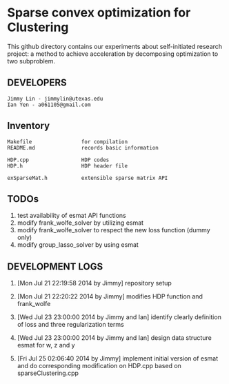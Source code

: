Sparse convex optimization for Clustering
=======================

This github directory contains our experiments about self-initiated research
project: a method to achieve acceleration by decomposing optimization to two subproblem.

DEVELOPERS
---------------

    Jimmy Lin - jimmylin@utexas.edu
    Ian Yen - a061105@gmail.com


Inventory
--------------

    Makefile                for compilation
    README.md               records basic information
    
    HDP.cpp                 HDP codes
    HDP.h                   HDP header file

    exSparseMat.h           extensible sparse matrix API

TODOs
---------------
1. test availability of esmat API functions
2. modify frank\_wolfe\_solver by utilizing esmat
3. modify frank\_wolfe\_solver to respect the new loss function (dummy only)
4. modify group\_lasso\_solver by using esmat

DEVELOPMENT LOGS
---------------

1. [Mon Jul 21 22:19:58 2014 by Jimmy] repository setup

2. [Mon Jul 21 22:20:22 2014 by Jimmy] modifies HDP function and frank\_wolfe

3. [Wed Jul 23 23:00:00 2014 by Jimmy and Ian] identify clearly definition of loss and three regularization terms

4. [Wed Jul 23 23:00:00 2014 by Jimmy and Ian] design data structure esmat for
   w, z and y

5. [Fri Jul 25 02:06:40 2014 by Jimmy] implement initial version of esmat and
   do corresponding modification on HDP.cpp based on sparseClustering.cpp
